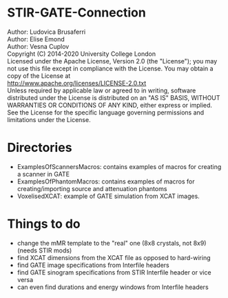 # STIR-GATE-Connection

Author: Ludovica Brusaferri<br />
Author: Elise Emond<br />
Author: Vesna Cuplov <br />
Copyright (C) 2014-2020 University College London<br />
Licensed under the Apache License, Version 2.0 (the "License");
you may not use this file except in compliance with the License.
You may obtain a copy of the License at
<br />
http://www.apache.org/licenses/LICENSE-2.0.txt
<br />
Unless required by applicable law or agreed to in writing, software
distributed under the License is distributed on an "AS IS" BASIS,
WITHOUT WARRANTIES OR CONDITIONS OF ANY KIND, either express or implied.
See the License for the specific language governing permissions and
limitations under the License.


Directories
===========

* ExamplesOfScannersMacros: contains examples of macros for creating a scanner in GATE
* ExamplesOfPhantomMacros: contains examples of macros for creating/importing source and attenuation phantoms
* VoxelisedXCAT: example of GATE simulation from XCAT images.


Things to do
=============
* change the mMR template to the "real" one (8x8 crystals, not 8x9) (needs STIR mods)
* find XCAT dimensions from the XCAT file as opposed to hard-wiring
* find GATE image specifications from Interfile headers
* find GATE sinogram specifications from STIR Interfile header or vice versa
* can even find durations and energy windows from Interfile headers
